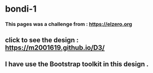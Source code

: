 # bondi-1
### This pages was a challenge from :  https://elzero.org
## click to see the design : https://m2001619.github.io/D3/
## I have use the Bootstrap toolkit in this design .
